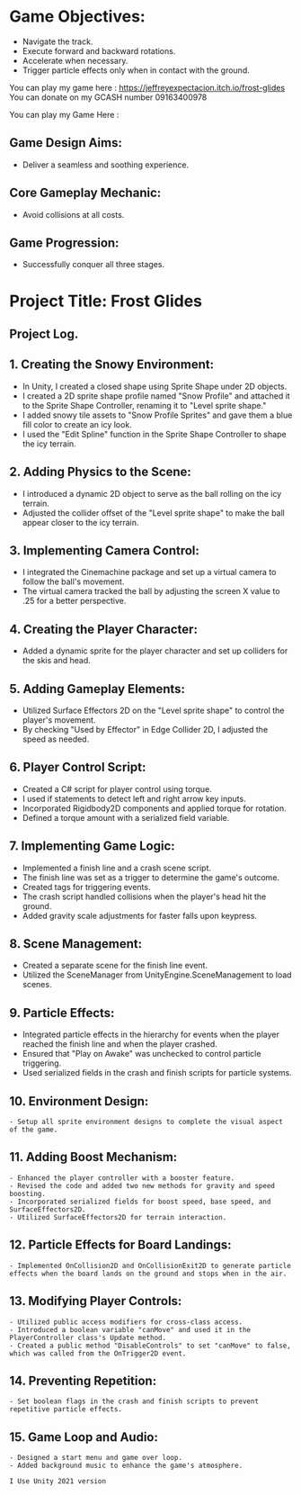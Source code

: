 # **Game Objectives:**
- Navigate the track.
- Execute forward and backward rotations.
- Accelerate when necessary.
- Trigger particle effects only when in contact with the ground.

You can play my game here : https://jeffreyexpectacion.itch.io/frost-glides
You can donate on my GCASH number 09163400978

You can play my Game Here : 

## **Game Design Aims:**
- Deliver a seamless and soothing experience.

## **Core Gameplay Mechanic:**
- Avoid collisions at all costs.

## **Game Progression:**
- Successfully conquer all three stages.

# **Project Title: Frost Glides** 
## Project Log.

## 1. **Creating the Snowy Environment:**

   - In Unity, I created a closed shape using Sprite Shape under 2D objects.
   - I created a 2D sprite shape profile named "Snow Profile" and attached it to the Sprite Shape Controller, renaming it to "Level sprite shape."
   - I added snowy tile assets to "Snow Profile Sprites" and gave them a blue fill color to create an icy look.
   - I used the "Edit Spline" function in the Sprite Shape Controller to shape the icy terrain.

## 2. **Adding Physics to the Scene:**

   - I introduced a dynamic 2D object to serve as the ball rolling on the icy terrain.
   - Adjusted the collider offset of the "Level sprite shape" to make the ball appear closer to the icy terrain.

## 3. **Implementing Camera Control:**

   - I integrated the Cinemachine package and set up a virtual camera to follow the ball's movement.
   - The virtual camera tracked the ball by adjusting the screen X value to .25 for a better perspective.

## 4. **Creating the Player Character:**

   - Added a dynamic sprite for the player character and set up colliders for the skis and head.

## 5. **Adding Gameplay Elements:**

   - Utilized Surface Effectors 2D on the "Level sprite shape" to control the player's movement.
   - By checking "Used by Effector" in Edge Collider 2D, I adjusted the speed as needed.

## 6. **Player Control Script:**

   - Created a C# script for player control using torque.
   - I used if statements to detect left and right arrow key inputs.
   - Incorporated Rigidbody2D components and applied torque for rotation.
   - Defined a torque amount with a serialized field variable.

## 7. **Implementing Game Logic:**

   - Implemented a finish line and a crash scene script.
   - The finish line was set as a trigger to determine the game's outcome.
   - Created tags for triggering events.
   - The crash script handled collisions when the player's head hit the ground.
   - Added gravity scale adjustments for faster falls upon keypress.

## 8. **Scene Management:**

   - Created a separate scene for the finish line event.
   - Utilized the SceneManager from UnityEngine.SceneManagement to load scenes.

## 9. **Particle Effects:**

   - Integrated particle effects in the hierarchy for events when the player reached the finish line and when the player crashed.
   - Ensured that "Play on Awake" was unchecked to control particle triggering.
   - Used serialized fields in the crash and finish scripts for particle systems.

## 10. **Environment Design:**

    - Setup all sprite environment designs to complete the visual aspect of the game.

## 11. **Adding Boost Mechanism:**

    - Enhanced the player controller with a booster feature.
    - Revised the code and added two new methods for gravity and speed boosting.
    - Incorporated serialized fields for boost speed, base speed, and SurfaceEffectors2D.
    - Utilized SurfaceEffectors2D for terrain interaction.

## 12. **Particle Effects for Board Landings:**

    - Implemented OnCollision2D and OnCollisionExit2D to generate particle effects when the board lands on the ground and stops when in the air.

## 13. **Modifying Player Controls:**

    - Utilized public access modifiers for cross-class access.
    - Introduced a boolean variable "canMove" and used it in the PlayerController class's Update method.
    - Created a public method "DisableControls" to set "canMove" to false, which was called from the OnTrigger2D event.

## 14. **Preventing Repetition:**

    - Set boolean flags in the crash and finish scripts to prevent repetitive particle effects.

## 15. **Game Loop and Audio:**

    - Designed a start menu and game over loop.
    - Added background music to enhance the game's atmosphere.

    I Use Unity 2021 version

